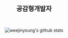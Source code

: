 <h2 align="center">공감형개발자</h2><br/>

<div align="center">
  
![weejinyoung's github stats](https://github-readme-stats-git-masterrstaa-rickstaa.vercel.app/api?username=weejinyoung&show_icons=true&theme=highcontrast)  

</div>
  
